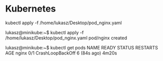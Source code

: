 # Kubernetes

kubectl apply -f /home/lukasz/Desktop/pod_nginx.yaml 

lukasz@minikube:~$ kubectl apply -f /home/lukasz/Desktop/pod_nginx.yaml
pod/nginx created

lukasz@minikube:~$ kubectl get pods
NAME    READY   STATUS             RESTARTS      AGE
nginx   0/1     CrashLoopBackOff   6 (84s ago)   4m20s
